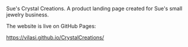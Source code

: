 Sue's Crystal Creations. 
A product landing page created for Sue's small jewelry business.

The website is live on GitHub Pages:

https://vilasi.github.io/CrystalCreations/
